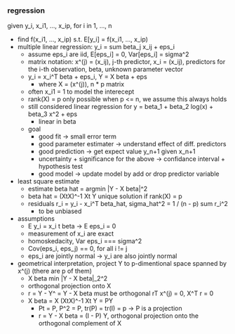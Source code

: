 ### regression

given y_i, x_i1, ..., x_ip, for i in 1, ..., n
- find f(x_i1, ..., x_ip) s.t. E\[y_i\] = f(x_i1, ..., x_ip)
- multiple linear regression: y_i = sum beta_j x_ij + eps_i
    - assume eps_i are iid, E\[eps_i\] = 0, Var\[eps_i\] = sigma^2
    - matrix notation: x^(j) = (x_ij), j-th predictor, x_i = (x_ij), predictors for the i-th observation, beta, unknown parameter vector
    - y_i = x_i^T beta + eps_i, Y = X beta + eps
        - where X = (x^(j)), n * p matrix
    - often x_i1 = 1 to model the interecept
    - rank(X) = p only possible when p <= n, we assume this always holds
    - still considered linear regression for y = beta_1 + beta_2 log(x) + beta_3 x^2 + eps
        - linear in beta
    - goal
        - good fit -> small error term
        - good parameter estimater -> understand effect of diff. predictors
        - good prediction -> get expect value y_n+1 given x_n+1
        - uncertainty + significance for the above -> confidance interval + hypothesis test
        - good model -> update model by add or drop predictor variable
- least square estimate
    - estimate beta hat = argmin |Y - X beta|^2
    - beta hat = (XtX)^-1 Xt Y unique solution if rank(X) = p
    - residuals r_i = y_i - x_i^T beta_hat, sigma_hat^2 = 1 / (n - p) sum r_i^2
        - to be unbiased
- assumptions
    - E y_i = x_i t beta -> E eps_i = 0
    - measurement of x_i are exact
    - homoskedacity, Var eps_i === sigma^2
    - Cov(eps_i, eps_j) == 0, for all i != j
    - eps_i are jointly normal -> y_i are also jointly normal
- geometrical interpretation, project Y to p-dimentional space spanned by x^(j) (there are p of them)
    - X beta min |Y - X beta|_2^2
    - orthogonal projection onto X
    - r = Y - Y^ = Y - X beta must be orthogonal rT x^(j) = 0, X^T r = 0
    - X beta = X (XtX)^-1 Xt Y = PY
        - Pt = P, P^2 = P, tr(P) = tr(I) = p -> P is a projection
        - r = Y - X beta = (I - P) Y, orthogonal projection onto the orthogonal complement of X